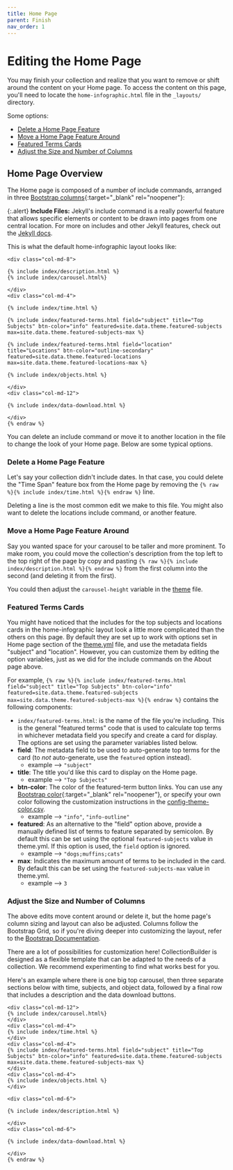 ```yaml
---
title: Home Page
parent: Finish
nav_order: 1
---
```


# Editing the Home Page

You may finish your collection and realize that you want to remove or shift around the content on your Home page. 
To access the content on this page, you'll need to locate the `home-infographic.html` file in the `_layouts/` directory. 

Some options: 

- [Delete a Home Page Feature](#delete-a-home-page-feature)
- [Move a Home Page Feature Around](#move-a-home-page-feature-around)
- [Featured Terms Cards](#featured-terms-cards)
- [Adjust the Size and Number of Columns](#adjust-the-size-and-number-of-columns)

## Home Page Overview

The Home page is composed of a number of include commands, arranged in three [Bootstrap columns](https://getbootstrap.com/docs/4.0/layout/grid/){:target="_blank" rel="noopener"}:

{:.alert}
**Include Files:** Jekyll's include command is a really powerful feature that allows specific elements or content to be drawn into pages from one central location. For more on includes and other Jekyll features, check out the [Jekyll docs](https://jekyllrb.com/docs/).

This is what the default home-infographic layout looks like: 


```{% raw %}
<div class="col-md-8">

{% include index/description.html %}
{% include index/carousel.html%}

</div>
<div class="col-md-4">

{% include index/time.html %}

{% include index/featured-terms.html field="subject" title="Top Subjects" btn-color="info" featured=site.data.theme.featured-subjects max=site.data.theme.featured-subjects-max %}

{% include index/featured-terms.html field="location" title="Locations" btn-color="outline-secondary" featured=site.data.theme.featured-locations max=site.data.theme.featured-locations-max %}

{% include index/objects.html %}

</div>
<div class="col-md-12">

{% include index/data-download.html %}

</div>
{% endraw %}
```

You can delete an include command or move it to another location in the file to change the look of your Home page. 
Below are some typical options.

### Delete a Home Page Feature

Let's say your collection didn't include dates. 
In that case, you could delete the "Time Span" feature box from the Home page by removing the `{% raw %}{% include index/time.html %}{% endraw %}` line. 

Deleting a line is the most common edit we make to this file. 
You might also want to delete the locations include command, or another feature. 

### Move a Home Page Feature Around

Say you wanted space for your carousel to be taller and more prominent. 
To make room, you could move the collection's description from the top left to the top right of the page by copy and pasting `{% raw %}{% include index/description.html %}{% endraw %}` from the first column into the second (and deleting it from the first).

You could then adjust the `carousel-height` variable in the [theme](theme.html#home) file. 

### Featured Terms Cards

You might have noticed that the includes for the top subjects and locations cards in the home-infographic layout look a little more complicated than the others on this page.
By default they are set up to work with options set in Home page section of the [theme.yml](theme.html#home) file, and use the metadata fields "subject" and "location".
However, you can customize them by editing the option variables, just as we did for the include commands on the About page above.

For example, `{% raw %}{% include index/featured-terms.html field="subject" title="Top Subjects" btn-color="info" featured=site.data.theme.featured-subjects max=site.data.theme.featured-subjects-max %}{% endraw %}` contains the following components:

- `index/featured-terms.html`: is the name of the file you're including. This is the general "featured terms" code that is used to calculate top terms in whichever metadata field you specify and create a card for display. The options are set using the parameter variables listed below.
- **field**: The metadata field to be used to auto-generate top terms for the card (to *not* auto-generate, use the `featured` option instead).
    - example --> `"subject"`
- **title**: The title you'd like this card to display on the Home page.
    - example --> `"Top Subjects"`
- **btn-color**: The color of the featured-term button links. You can use any [Bootstrap color](https://getbootstrap.com/docs/4.0/utilities/colors/){:target="_blank" rel="noopener"}, or specify your own color following the customization instructions in the [config-theme-color.csv](customize.html#config-colors). 
    - example --> `"info"`, `"info-outline"`
- **featured**: As an alternative to the "field" option above, provide a manually defined list of terms to feature separated by semicolon. By default this can be set using the optional `featured-subjects` value in theme.yml. If this option is used, the `field` option is ignored. 
    - example --> `"dogs;muffins;cats"`
- **max**: Indicates the maximum amount of terms to be included in the card. By default this can be set using the `featured-subjects-max` value in theme.yml.
    - example --> `3`


### Adjust the Size and Number of Columns

The above edits move content around or delete it, but the home page's column sizing and layout can also be adjusted. Columns follow the Bootstrap Grid, so if you're diving deeper into customizing the layout, refer to the [Bootstrap Documentation](https://getbootstrap.com/docs/4.3/layout/grid/).

There are a lot of possibilities for customization here! 
CollectionBuilder is designed as a flexible template that can be adapted to the needs of a collection.
We recommend experimenting to find what works best for you.

Here's an example where there is one big top carousel, then three separate sections below with time, subjects, and object data, followed by a final row that includes a description and the data download buttons.

```{% raw %}
<div class="col-md-12">
{% include index/carousel.html%}
</div>
<div class="col-md-4">
{% include index/time.html %}
</div>
<div class="col-md-4">
{% include index/featured-terms.html field="subject" title="Top Subjects" btn-color="info" featured=site.data.theme.featured-subjects max=site.data.theme.featured-subjects-max %}
</div>
<div class="col-md-4">
{% include index/objects.html %}
</div>

<div class="col-md-6">

{% include index/description.html %}

</div>
<div class="col-md-6">

{% include index/data-download.html %}

</div>
{% endraw %}
```
